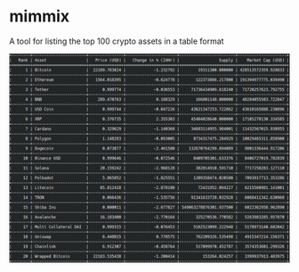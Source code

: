 # mimmix
A tool for listing the top 100 crypto assets in a table format

![Preview Screenshot](./preview.png "Preview")

